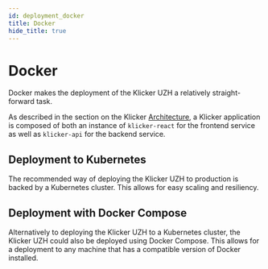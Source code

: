```yaml
---
id: deployment_docker
title: Docker
hide_title: true
---
```


# Docker

Docker makes the deployment of the Klicker UZH a relatively straight-forward task.

As described in the section on the Klicker [Architecture](architecture/overview.md), a Klicker application is composed of both an instance of `klicker-react` for the frontend service as well as `klicker-api` for the backend service.

## Deployment to Kubernetes

The recommended way of deploying the Klicker UZH to production is backed by a Kubernetes cluster. This allows for easy scaling and resiliency.

## Deployment with Docker Compose

Alternatively to deploying the Klicker UZH to a Kubernetes cluster, the Klicker UZH could also be deployed using Docker Compose. This allows for a deployment to any machine that has a compatible version of Docker installed.
